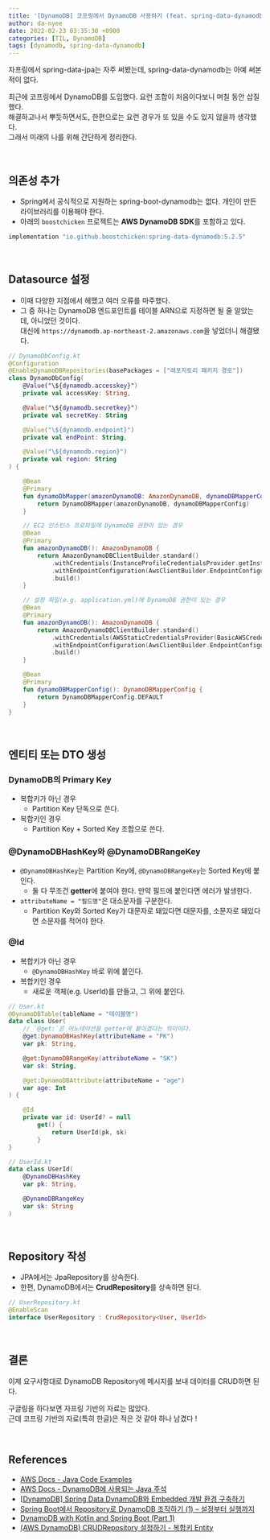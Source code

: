 ```yaml
---
title: '[DynamoDB] 코프링에서 DynamoDB 사용하기 (feat. spring-data-dynamodb)'
author: da-nyee
date: 2022-02-23 03:35:30 +0900
categories: [TIL, DynamoDB]
tags: [dynamodb, spring-data-dynamodb]
---
```


자프링에서 spring-data-jpa는 자주 써봤는데, spring-data-dynamodb는 아예 써본 적이 없다.<br/>

최근에 코프링에서 DynamoDB를 도입했다. 요런 조합이 처음이다보니 며칠 동안 삽질했다.<br/>
해결하고나서 뿌듯하면서도, 한편으로는 요런 경우가 또 있을 수도 있지 않을까 생각했다.<br/>
그래서 미래의 나를 위해 간단하게 정리한다.<br/>

<br/>

## 의존성 추가

- Spring에서 공식적으로 지원하는 spring-boot-dynamodb는 없다. 개인이 만든 라이브러리를 이용해야 한다.
- 아래의 `boostchicken` 프로젝트는 <b>AWS DynamoDB SDK</b>를 포함하고 있다.

```gradle
implementation "io.github.boostchicken:spring-data-dynamodb:5.2.5"
```

<br/>

## Datasource 설정

- 이때 다양한 지점에서 헤맸고 여러 오류를 마주했다.
- 그 중 하나는 DynamoDB 엔드포인트를 테이블 ARN으로 지정하면 될 줄 알았는데, 아니었던 것이다.<br/>
대신에 `https://dynamodb.ap-northeast-2.amazonaws.com`을 넣었더니 해결됐다.

```kotlin
// DynamoDbConfig.kt
@Configuration
@EnableDynamoDBRepositories(basePackages = ["레포지토리 패키지 경로"])
class DynamoDbConfig(
    @Value("\${dynamodb.accesskey}")
    private val accessKey: String,

    @Value("\${dynamodb.secretkey}")
    private val secretKey: String

    @Value("\${dynamodb.endpoint}")
    private val endPoint: String,

    @Value("\${dynamodb.region}")
    private val region: String
) {

    @Bean
    @Primary
    fun dynamoDbMapper(amazonDynamoDB: AmazonDynamoDB, dynamoDBMapperConfig: DynamoDBMapperConfig): DynamoDBMapper {
        return DynamoDBMapper(amazonDynamoDB, dynamoDBMapperConfig)
    }

    // EC2 인스턴스 프로파일에 DynamoDB 권한이 있는 경우
    @Bean
    @Primary
    fun amazonDynamoDB(): AmazonDynamoDB {
        return AmazonDynamoDBClientBuilder.standard()
            .withCredentials(InstanceProfileCredentialsProvider.getInstance())
            .withEndpointConfiguration(AwsClientBuilder.EndpointConfiguration(endPoint, region))
            .build()
    }

    // 설정 파일(e.g. application.yml)에 DynamoDB 권한이 있는 경우
    @Bean
    @Primary
    fun amazonDynamoDB(): AmazonDynamoDB {
        return AmazonDynamoDBClientBuilder.standard()
            .withCredentials(AWSStaticCredentialsProvider(BasicAWSCredentials(accessKey, secretKey)))
            .withEndpointConfiguration(AwsClientBuilder.EndpointConfiguration(endPoint, region))
            .build()
    }

    @Bean
    @Primary
    fun dynamoDBMapperConfig(): DynamoDBMapperConfig {
        return DynamoDBMapperConfig.DEFAULT
    }
}
```

<br/>

## 엔티티 또는 DTO 생성

### DynamoDB의 Primary Key

- 복합키가 아닌 경우
    - Partition Key 단독으로 쓴다.
- 복합키인 경우
    - Partition Key + Sorted Key 조합으로 쓴다.

### @DynamoDBHashKey와 @DynamoDBRangeKey

- `@DynamoDBHashKey`는 Partition Key에, `@DynamoDBRangeKey`는 Sorted Key에 붙인다.
    - 둘 다 무조건 <b>getter</b>에 붙여야 한다. 만약 필드에 붙인다면 에러가 발생한다.
- `attributeName = "필드명"`은 대소문자를 구분한다.
    - Partition Key와 Sorted Key가 대문자로 돼있다면 대문자를, 소문자로 돼있다면 소문자를 적어야 한다.

### @Id

- 복합키가 아닌 경우
    - `@DynamoDBHashKey` 바로 위에 붙인다.
- 복합키인 경우
    - 새로운 객체(e.g. UserId)를 만들고, 그 위에 붙인다.

```kotlin
// User.kt
@DynamoDBTable(tableName = "테이블명")
data class User(
    // `@get:`은 어노테이션을 getter에 붙이겠다는 의미이다.
    @get:DynamoDBHashKey(attributeName = "PK")
    var pk: String,

    @get:DynamoDBRangeKey(attributeName = "SK")
    var sk: String,

    @get:DynamoDBAttribute(attributeName = "age")
    var age: Int
) {

    @Id
    private var id: UserId? = null
        get() {
            return UserId(pk, sk)
        }
}

// UserId.kt
data class UserId(
    @DynamoDBHashKey
    var pk: String,

    @DynamoDBRangeKey
    var sk: String
)
```

<br/>

## Repository 작성

- JPA에서는 JpaRepository를 상속한다.
- 한편, DynamoDB에서는 <b>CrudRepository</b>를 상속하면 된다.

```kotlin
// UserRepository.kt
@EnableScan
interface UserRepository : CrudRepository<User, UserId>
```

<br/>

## 결론

이제 요구사항대로 DynamoDB Repository에 메시지를 보내 데이터를 CRUD하면 된다.<br/>

구글링을 하다보면 자프링 기반의 자료는 많았다.<br/>
근데 코프링 기반의 자료(특히 한글)은 적은 것 같아 하나 남겼다 !<br/>

<br/>

## References

- [AWS Docs - Java Code Examples](https://docs.aws.amazon.com/amazondynamodb/latest/developerguide/CodeSamples.Java.html)
- [AWS Docs - DynamoDB에 사용되는 Java 주석](https://docs.aws.amazon.com/ko_kr/amazondynamodb/latest/developerguide/DynamoDBMapper.Annotations.html#DynamoDBMapper.Annotations.DynamoDBAttribute)
- [[DynamoDB] Spring Data DynamoDB와 Embedded 개발 환경 구축하기](https://jojoldu.tistory.com/484)
- [Spring Boot에서 Repository로 DynamoDB 조작하기 (1) – 설정부터 실행까지](https://techblog.woowahan.com/2633/)
- [DynamoDB with Kotlin and Spring Boot (Part 1)](https://tuhrig.de/dynamodb-with-kotlin-and-spring-boot/)
- [(AWS DynamoDB) CRUDRepository 설정하기 - 복합키 Entity](https://overnodes.tistory.com/entry/AWS-DynamoDB-CRUDRepository)